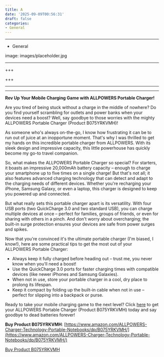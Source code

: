 ```yaml
---
title: A
date: '2025-09-09T00:56:31'
draft: false
categories:
- General
---
```


---

- General

image: images/placeholder.jpg

---

+++






+++





---



---
**Rev Up Your Mobile Charging Game with ALLPOWERS Portable Charger!**

Are you tired of being stuck without a charge in the middle of nowhere? Do you find yourself scrambling for outlets and power banks when your devices need a boost? Well, say goodbye to those worries with the mighty ALLPOWERS Portable Charger (Product B075YRKVMH)!

As someone who's always on-the-go, I know how frustrating it can be to run out of juice at an inopportune moment. That's why I was thrilled to get my hands on this incredible portable charger from ALLPOWERS. With its sleek design and impressive capacity, this little powerhouse has quickly become my go-to travel companion.

So, what makes the ALLPOWERS Portable Charger so special? For starters, it boasts an impressive 20,000mAh battery capacity – enough to charge your smartphone up to five times on a single charge! But that's not all; it also features advanced charging technology that can detect and adapt to the charging needs of different devices. Whether you're recharging your iPhone, Samsung Galaxy, or even a laptop, this charger is designed to keep you powered up and connected.

But what really sets this portable charger apart is its versatility. With four USB ports (two QuickCharge 3.0 and two standard USB), you can charge multiple devices at once – perfect for families, groups of friends, or even for sharing with others in a pinch. And don't worry about overcharging; the built-in surge protection ensures your devices are safe from power surges and spikes.

Now that you're convinced it's the ultimate portable charger (I'm biased, I know!), here are some practical tips to get the most out of your ALLPOWERS Portable Charger:

* Always keep it fully charged before heading out – trust me, you never know when you'll need a boost!
* Use the QuickCharge 3.0 ports for faster charging times with compatible devices (like newer iPhones and Samsung Galaxies).
* When not in use, store your portable charger in a cool, dry place to prolong its lifespan.
* Keep it compact by folding up the built-in cable when not in use – perfect for slipping into a backpack or purse.

Ready to take your mobile charging game to the next level? Click [here](https://www.amazon.com/ALLPOWERS-Charger-Technology-Portable-Notebooks/dp/B075YRKVMH/) to get your ALLPOWERS Portable Charger (Product B075YRKVMH) today and say goodbye to dead batteries forever!

**Buy Product B075YRKVMH**: [https://www.amazon.com/ALLPOWERS-Charger-Technology-Portable-Notebooks/dp/B075YRKVMH/](https://www.amazon.com/ALLPOWERS-Charger-Technology-Portable-Notebooks/dp/B075YRKVMH/)

[Buy Product B075YRKVMH](https://www.amazon.com/ALLPOWERS-Charger-Technology-Portable-Notebooks/dp/B075YRKVMH/)